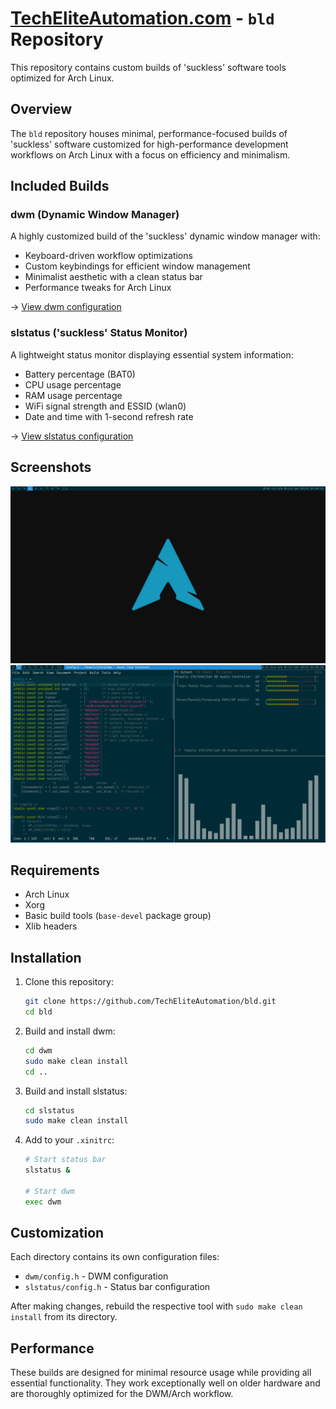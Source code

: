 # [TechEliteAutomation.com](https://techeliteautomation.com) - `bld` Repository

This repository contains custom builds of 'suckless' software tools optimized for Arch Linux.

## Overview

The `bld` repository houses minimal, performance-focused builds of 'suckless' software customized for high-performance development workflows on Arch Linux with a focus on efficiency and minimalism.

## Included Builds

### dwm (Dynamic Window Manager)

A highly customized build of the 'suckless' dynamic window manager with:

- Keyboard-driven workflow optimizations
- Custom keybindings for efficient window management
- Minimalist aesthetic with a clean status bar
- Performance tweaks for Arch Linux

→ [View dwm configuration](./dwm/)

### slstatus ('suckless' Status Monitor)

A lightweight status monitor displaying essential system information:

- Battery percentage (BAT0)
- CPU usage percentage
- RAM usage percentage
- WiFi signal strength and ESSID (wlan0)
- Date and time with 1-second refresh rate

→ [View slstatus configuration](./slstatus/)

## Screenshots

![slstatus in action](/slstatus/screenshot.png)
![dwm in action](/dwm/screenshot.png)

## Requirements

- Arch Linux
- Xorg
- Basic build tools (`base-devel` package group)
- Xlib headers

## Installation

1. Clone this repository:
   ```bash
   git clone https://github.com/TechEliteAutomation/bld.git
   cd bld
   ```

2. Build and install dwm:
   ```bash
   cd dwm
   sudo make clean install
   cd ..
   ```

3. Build and install slstatus:
   ```bash
   cd slstatus
   sudo make clean install
   ```

4. Add to your `.xinitrc`:
   ```bash
   # Start status bar
   slstatus &
   
   # Start dwm
   exec dwm
   ```

## Customization

Each directory contains its own configuration files:

- `dwm/config.h` - DWM configuration
- `slstatus/config.h` - Status bar configuration

After making changes, rebuild the respective tool with `sudo make clean install` from its directory.

## Performance

These builds are designed for minimal resource usage while providing all essential functionality. They work exceptionally well on older hardware and are thoroughly optimized for the DWM/Arch workflow.
